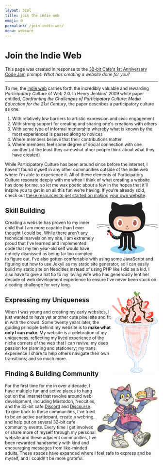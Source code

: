 ```yaml
---
layout: 3col
title: join the indie web
emoji: 🌐
permalink: /join-indie-web/
menu: webcore
---
```


<style>
    #octojekyll {
        float: right;
        width: 40%;
        max-width: 225px;
        shape-outside: url(/graphics/layout/octojekyll.png);
        shape-margin: 15px;
        shape-image-threshold: 0.0;
    }
    #parfait {
        float: right;
        width: 30%;
        max-width: 160px;
        shape-outside: url(/graphics/adoptables/parfait.png);
        shape-margin: 15px;
        shape-image-threshold: 0.0;
        image-rendering: pixelated;
    }
    #bitty {
        float: right;
        width: 40%;
        max-width: 250px;
        shape-outside: url(/graphics/layout/bitty.png);
        shape-margin: 15px;
        shape-image-threshold: 0.0;
    }
</style>
<h1>Join the Indie Web</h1>
<p>
    This page was created in response to the <a target="_blank" href="https://tilde.32bit.cafe/~hermit/community_jam_3/">32-bit Cafe's 1st Anniversary Code Jam</a> prompt: <i>What has creating a website done for you?</i>
</p>
<hr>
<p>
    To me, the <a target="_blank" href="https://indieweb.org/">indie web</a> carries forth the incredibly valuable and rewarding <i>Participatory Culture</i> of Web 2.0. In Henry Jenkins' 2009 white paper entitled, <i>Confronting the Challenges of Participatory Culture: Media Education for the 21st Century</i>, the paper describes a participatory culture as one:
    <ol>
        <li>With relatively low barriers to artistic expression and civic engagement</li>
        <li>With strong support for creating and sharing one's creations with others</li>
        <li>With some type of informal mentorship whereby what is known by the most experienced is passed along to novices</li>
        <li>Where members believe that their contributions matter</li>
        <li>Where members feel some degree of social connection with one another (at the least they care what other people think about what they have created)</li>
    </ol>
</p>
<p>
    While Participatory Culture has been around since before the internet, I haven't found myself in any other communities outside of the indie web where I'm able to experience it. All of these elements of Participatory Culture resonate deeply with me when I think of what creating a website has done for me, so let me wax poetic about a few in the hopes that it'll inspire you to get in on all this fun we're having. If you're already sold, check out <a href="/resources/">these resources to get started on making your own website</a>.
</p>
<img id="octojekyll" src="/graphics/layout/octojekyll.png" title="Octojekyll mascot from jekyllrb.com"/>
<h2>Skill Building</h2>
<p>
    Creating a website has proven to my inner child that I am more capable than I ever thought I could be. While there aren't any technical marvels on my site, I am extremely proud that I've learned and implemented code that my ten year-old self would have entirely dismissed as being far too complex to figure out. I've also gotten comfortable with using some JavaScript and figuring out how to use Jekyll as my static site generator, so I can easily build my static site on Neocities instead of using PHP like I did as a kid. I also have to give a hat tip to my loving wife who has generously lent her decade of web development experience to ensure I've never been stuck on a coding challenge for very long.
</p>
<img id="parfait" src="/graphics/adoptables/parfait.png" title="my own pixel parfait adoptable"/>
<h2>Expressing my Uniqueness</h2>
<p>
    When I was young and creating my early websites, I just wanted to have yet another cute pixel site and fit in with the crowd. Some twenty years later, the guiding principle behind my website is to <b>make what only I can make</b>. My website is a celebration of my uniqueness, reflecting my lived experience of the niche corners of the web that I can revive; my deep passion for planning and stationery; my trans experience I share to help others navigate their own transitions; and so much more.
</p>
<h2>Finding & Building Community</h2>
<img id="bitty" src="/graphics/layout/bitty.png" title="Bitty the Kitty, mascot of the 32-bit cafe, created by 32-bit cafe community member Surge"/>
<p>
    For the first time for me in over a decade, I have multiple fun and active places to hang out on the internet that revolve around web development, including Mastodon, Neocities, and the 32-bit cafe <a target="_blank" href="https://32bit.cafe/discord/">Discord</a> and <a target="_blank" href="https://discourse.32bit.cafe/">Discourse</a>. To give back to these communities, I've tried to be an active participant, create a webring, and help put on several 32-bit cafe community events. Every time I get involved or share more of myself through my personal website and these adjacent communities, I've been rewarded handsomely with kind and encouraging messages from like-minded adults. These spaces have expanded where I feel safe to express and be myself, and I couldn't be more grateful.
</p>
